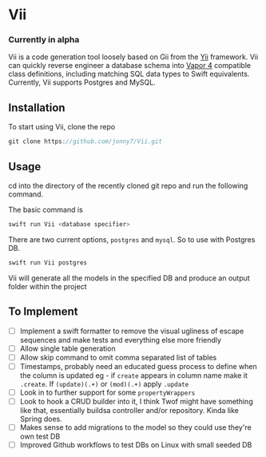 # Vii

### Currently in alpha

Vii is a code generation tool loosely based on Gii from the [Yii](https://github.com/yiisoft/yii2) framework. Vii can quickly reverse engineer a database schema into [Vapor 4](https://github.com/vapor) compatible class definitions, including matching SQL data types to Swift equivalents. Currently, Vii supports Postgres and MySQL. 

## Installation
To start using Vii, clone the repo

```swift
git clone https://github.com/jonny7/Vii.git
```

## Usage
cd into the directory of the recently cloned git repo and run the following command.

The basic command is
```swift
swift run Vii <database specifier>
```

There are two current options, `postgres` and `mysql`. 
So to use with Postgres DB.

```swift
swift run Vii postgres
```

Vii will generate all the models in the specified DB and produce an output folder within the project

## To Implement

- [ ] Implement a swift formatter to remove the visual ugliness of escape sequences and make tests and everything else more friendly
- [ ] Allow single table generation
- [ ] Allow skip command to omit comma separated list of tables
- [ ] Timestamps, probably need an educated guess process to define when the column is updated eg - if `create` appears in column name make it `.create`. If `(update)(.+)` or `(mod)(.+)` apply `.update`
- [ ] Look in to further support for some `propertyWrappers`
- [ ] Look to hook a CRUD builder into it, I think Twof might have something like that, essentially buildsa controller and/or repository. Kinda like Spring does.
- [ ] Makes sense to add migrations to the model so they could use they're own test DB
- [ ] Improved Github workflows to test DBs on Linux with small seeded DB
